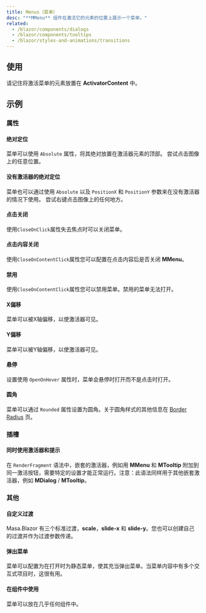 ```yaml
---
title: Menus（菜单）
desc: "**MMenu** 组件在激活它的元素的位置上展示一个菜单。"
related:
  - /blazor/components/dialogs
  - /blazor/components/tooltips
  - /blazor/styles-and-animations/transitions
---
```


## 使用

请记住将激活菜单的元素放置在 **ActivatorContent** 中。

<masa-example file="Examples.components.menus.Usage"></masa-example>

## 示例

### 属性

#### 绝对定位

菜单可以使用 `Absolute` 属性，将其绝对放置在激活器元素的顶部。 尝试点击图像上的任意位置。

<masa-example file="Examples.components.menus.Absolute"></masa-example>

#### 没有激活器的绝对定位

菜单也可以通过使用 `Absolute` 以及 `PositionX` 和 `PositionY` 参数来在没有激活器的情况下使用。 尝试右键点击图像上的任何地方。

<masa-example file="Examples.components.menus.AbsoluteWithoutActivator"></masa-example>

#### 点击关闭

使用`CloseOnClick`属性失去焦点时可以关闭菜单。

<masa-example file="Examples.components.menus.CloseOnClick"></masa-example>

#### 点击内容关闭

使用`CloseOnContentClick`属性您可以配置在点击内容后是否关闭 **MMenu**。

<masa-example file="Examples.components.menus.CloseOnContentClick"></masa-example>

#### 禁用

使用`CloseOnContentClick`属性您可以禁用菜单。禁用的菜单无法打开。

<masa-example file="Examples.components.menus.Disabled"></masa-example>

#### X偏移

菜单可以被X轴偏移，以使激活器可见。

<masa-example file="Examples.components.menus.OffsetX"></masa-example>

#### Y偏移

菜单可以被Y轴偏移，以使激活器可见。

<masa-example file="Examples.components.menus.OffsetY"></masa-example>

#### 悬停

设置使用 `OpenOnHover` 属性时，菜单会悬停时打开而不是点击时打开。

<masa-example file="Examples.components.menus.OpenOnHover"></masa-example>

#### 圆角

菜单可以通过 `Rounded` 属性设置为圆角。关于圆角样式的其他信息在 [Border Radius](/blazor/styles-and-animations/border-radius) 页。

<masa-example file="Examples.components.menus.Rounded"></masa-example>

### 插槽

#### 同时使用激活器和提示

在 `RenderFragment` 语法中，嵌套的激活器，例如用 **MMenu** 和 **MTooltip** 附加到同一激活按钮，需要特定的设置才能正常运行。注意：此语法同样用于其他嵌套激活器，例如 **MDialog**
/ **MTooltip**。

<masa-example file="Examples.components.menus.ActivatorAndTooltip"></masa-example>

### 其他

#### 自定义过渡

Masa.Blazor 有三个标准过渡，**scale**，**slide-x** 和 **slide-y**。您也可以创建自己的过渡并作为过渡参数传递。

<masa-example file="Examples.components.menus.CustomTransitions"></masa-example>

#### 弹出菜单

菜单可以配置为在打开时为静态菜单，使其充当弹出菜单。当菜单内容中有多个交互式项目时，这很有用。

<masa-example file="Examples.components.menus.PopoverMenu"></masa-example>

#### 在组件中使用

菜单可以放在几乎任何组件中。

<masa-example file="Examples.components.menus.UseInComponents"></masa-example>
